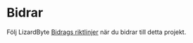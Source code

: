 # Bidrar

Följ LizardByte
[Bidrags riktlinjer](https://docs.lizardbyte.dev/latest/developers/contributing.html)
när du bidrar till detta projekt.
